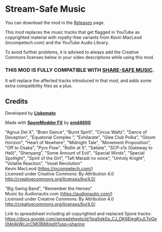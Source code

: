 # Stream-Safe Music
You can download the mod in the [Releases](https://github.com/Liskomato/Spore-StreamSafeMusic/releases) page.

This mod replaces the music tracks that get flagged in YouTube as copyrighted material with royalty-free variants from Kevin MacLeod (incompetech.com) and the YouTube Audio Library. 

To avoid further problems, it is advised to always add the Creative Commons licenses below in your video descriptions while using this mod.

### **THIS MOD IS FULLY COMPATIBLE WITH [SHARE-SAFE MUSIC](https://github.com/Liskomato/Spore-ShareSafeMusic).**
It will replace the affected tracks introduced in that mod, and adds some extra compatibility files as a plus.

## Credits
Developed by **[Liskomato](https://github.com/Liskomato)**

Made with **[SporeModder FX](https://github.com/emd4600/SporeModder-FX)** by **[emd4600](https://github.com/emd4600)**

"Agnus Dei X", "Brain Dance", "Burnt Spirit", "Circus Waltz", "Dance of Deception", "Equatorial Complex
", "Exhilarate", "Glee Club Polka", "Gloom Horizon", "Heart of Nowhere", "Midnight Tale", "Movement Proposition", "Off to Osaka", "Pyro Flow", "Rollin at 5", "Satiate", "SCP-x1x (Gateway to Hell)", "Shenyang", "Some Amount of Evil", "Spacial Winds", "Special Spotlight", "Spirit of the Girl", "Tafi Maradi no voice", "Unholy Knight", "Volatile Reaction", "Voxel Revolution"  
Kevin MacLeod (https://incompetech.com/)  
Licensed under Creative Commons: By Attribution 4.0  
http://creativecommons.org/licenses/by/4.0/

"Big Swing Band", "Remember the Heroes"  
Music by Audionautix.com (https://audionautix.com/)  
Licensed under Creative Commons: By Attribution 4.0  
http://creativecommons.org/licenses/by/4.0/

Link to spreadsheet including all copyrighted and replaced Spore tracks: 
https://docs.google.com/spreadsheets/d/1jpa5gk0a_CJ_DK6EjegKxJLTeGp0tAt4kWcJcCMOBjM/edit?usp=sharing